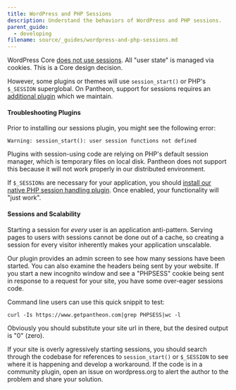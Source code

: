 ```yaml
---
title: WordPress and PHP Sessions
description: Understand the behaviors of WordPress and PHP sessions.
parent_guide:
  - developing
filename: source/_guides/wordpress-and-php-sessions.md
---
```


WordPress Core [does not use sessions](http://wordpress.org/support/topic/how-does-wordpress-handle-sessions-and-session-variables?replies=7). All "user state" is managed via cookies. This is a Core design decision.

However, some plugins or themes will use `session_start()` or PHP's `$_SESSION` superglobal. On Pantheon, support for sessions requires an [additional plugin](https://wordpress.org/plugins/wp-native-php-sessions) which we maintain.

#### Troubleshooting Plugins

Prior to installing our sessions plugin, you might see the following error:

`Warning: session_start(): user session functions not defined`

Plugins with session-using code are relying on PHP's default session manager, which is temporary files on local disk. Pantheon does not support this because it will not work properly in our distributed environment.

If `$_SESSIONs` are necessary for your application, you should [install our native PHP session handling plugin](https://wordpress.org/plugins/wp-native-php-sessions). Once enabled, your functionality will "just work".

#### Sessions and Scalability

Starting a session for _every_ user is an application anti-pattern. Serving pages to users with sessions cannot be done out of a cache, so creating a session for every visitor inherently makes your application unscalable.

Our plugin provides an admin screen to see how many sessions have been started. You can also examine the headers being sent by your website. If you start a new incognito window and see a "PHPSESS" cookie being sent in response to a request for your site, you have some over-eager sessions code.

Command line users can use this quick snippit to test:

`curl -Is https://www.getpantheon.com|grep PHPSESS|wc -l`

Obviously you should substitute your site url in there, but the desired output is "0" (zero).

If your site is overly agressively starting sessions, you should search through the codebase for references to `session_start()` or `$_SESSION` to see where it is happening and develop a workaround. If the code is in a community plugin, open an issue on wordpress.org to alert the author to the problem and share your solution.
